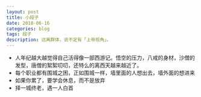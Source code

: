 ```yaml
---
layout: post
title: 小段子
date: 2018-06-16
categories: blog
tags: 段子
description: 远离群体，说不定有「上帝视角」。
---
```



- 人年纪越大越觉得自己活得像一部西游记。悟空的压力，八戒的身材，沙僧的发型，唐僧的絮絮叨叨，还特么的离西天越来越近了。
- 每个职业都有围城之困，正如围城一样，墙里面的人想出去，墙外面的想进来
- 如果你累了，要学会休息，而不是放弃
- 择一城终老，遇一人白首
